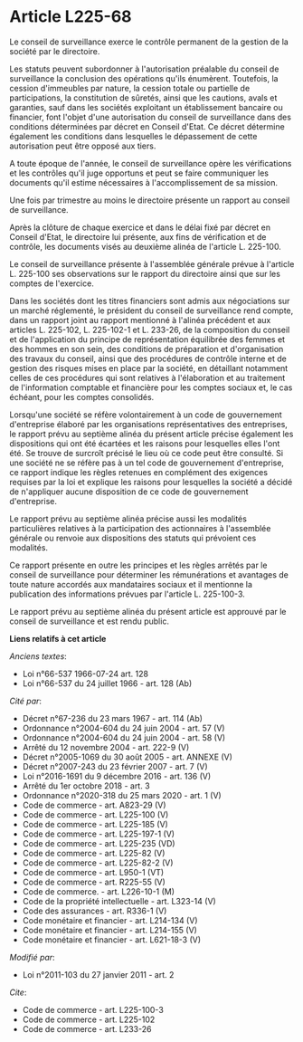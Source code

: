 # Article L225-68

Le conseil de surveillance exerce le contrôle permanent de la gestion de la société par le directoire. 

Les statuts peuvent subordonner à l'autorisation préalable du conseil de surveillance la conclusion des opérations qu'ils
énumèrent. Toutefois, la cession d'immeubles par nature, la cession totale ou partielle de participations, la constitution de
sûretés, ainsi que les cautions, avals et garanties, sauf dans les sociétés exploitant un établissement bancaire ou
financier, font l'objet d'une autorisation du conseil de surveillance dans des conditions déterminées par décret en Conseil
d'Etat. Ce décret détermine également les conditions dans lesquelles le dépassement de cette autorisation peut être opposé
aux tiers.

A toute époque de l'année, le conseil de surveillance opère les vérifications et les contrôles qu'il juge opportuns et peut
se faire communiquer les documents qu'il estime nécessaires à l'accomplissement de sa mission. 

Une fois par trimestre au moins le directoire présente un rapport au conseil de surveillance. 

Après la clôture de chaque exercice et dans le délai fixé par décret en Conseil d'Etat, le directoire lui présente, aux fins
de vérification et de contrôle, les documents visés au deuxième alinéa de l'article L. 225-100. 

Le conseil de surveillance présente à l'assemblée générale prévue à l'article L. 225-100 ses observations sur le rapport du
directoire ainsi que sur les comptes de l'exercice. 

Dans les sociétés dont les titres financiers sont admis aux négociations sur un marché réglementé, le président du conseil de
surveillance rend compte, dans un rapport joint au rapport mentionné à l'alinéa précédent et aux articles L. 225-102, L.
225-102-1 et 
L. 233-26, de la composition du conseil et de l'application du principe de représentation équilibrée des femmes et des hommes
en son sein, des conditions de préparation et d'organisation des travaux du conseil, ainsi que des procédures de contrôle
interne et de gestion des risques mises en place par la société, en détaillant notamment celles de ces procédures qui sont
relatives à l'élaboration et au traitement de l'information comptable et financière pour les comptes sociaux et, le cas
échéant, pour les comptes consolidés. 

Lorsqu'une société se réfère volontairement à un code de gouvernement d'entreprise élaboré par les organisations
représentatives des entreprises, le rapport prévu au septième alinéa du présent article précise également les dispositions
qui ont été écartées et les raisons pour lesquelles elles l'ont été. Se trouve de surcroît précisé le lieu où ce code peut
être consulté. Si une société ne se réfère pas à un tel code de gouvernement d'entreprise, ce rapport indique les règles
retenues en complément des exigences requises par la loi et explique les raisons pour lesquelles la société a décidé de
n'appliquer aucune disposition de ce code de gouvernement d'entreprise. 

Le rapport prévu au septième alinéa précise aussi les modalités particulières relatives à la participation des actionnaires à
l'assemblée générale ou renvoie aux dispositions des statuts qui prévoient ces modalités. 

Ce rapport présente en outre les principes et les règles arrêtés par le conseil de surveillance pour déterminer les
rémunérations et avantages de toute nature accordés aux mandataires sociaux et il mentionne la publication des informations
prévues par l'article L. 225-100-3. 

Le rapport prévu au septième alinéa du présent article est approuvé par le conseil de surveillance et est rendu public.

**Liens relatifs à cet article**

_Anciens textes_:

  - Loi n°66-537 1966-07-24 art. 128
  - Loi n°66-537 du 24 juillet 1966 - art. 128 (Ab)

_Cité par_:

  - Décret n°67-236 du 23 mars 1967 - art. 114 (Ab)
  - Ordonnance n°2004-604 du 24 juin 2004 - art. 57 (V)
  - Ordonnance n°2004-604 du 24 juin 2004 - art. 58 (V)
  - Arrêté du 12 novembre 2004 - art. 222-9 (V)
  - Décret n°2005-1069 du 30 août 2005 - art. ANNEXE (V)
  - Décret n°2007-243 du 23 février 2007 - art. 7 (V)
  - Loi n°2016-1691 du 9 décembre 2016 - art. 136 (V)
  - Arrêté du 1er octobre 2018 - art. 3
  - Ordonnance n°2020-318 du 25 mars 2020 - art. 1 (V)
  - Code de commerce - art. A823-29 (V)
  - Code de commerce - art. L225-100 (V)
  - Code de commerce - art. L225-185 (V)
  - Code de commerce - art. L225-197-1 (V)
  - Code de commerce - art. L225-235 (VD)
  - Code de commerce - art. L225-82 (V)
  - Code de commerce - art. L225-82-2 (V)
  - Code de commerce - art. L950-1 (VT)
  - Code de commerce - art. R225-55 (V)
  - Code de commerce. - art. L226-10-1 (M)
  - Code de la propriété intellectuelle - art. L323-14 (V)
  - Code des assurances - art. R336-1 (V)
  - Code monétaire et financier - art. L214-134 (V)
  - Code monétaire et financier - art. L214-155 (V)
  - Code monétaire et financier - art. L621-18-3 (V)

_Modifié par_:

  - Loi n°2011-103 du 27 janvier 2011 - art. 2

_Cite_:

  - Code de commerce - art. L225-100-3
  - Code de commerce - art. L225-102
  - Code de commerce - art. L233-26
